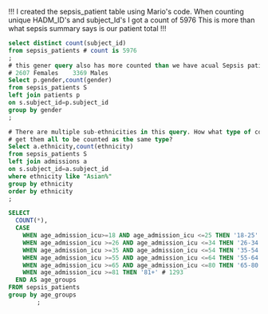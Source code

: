 !!! I created the sepsis_patient table using Mario's code. When counting unique HADM_ID's and subject_Id's I got a count of 5976 This is more than what sepsis summary says is our patient total !!!

````Sql
select distinct count(subject_id)
from sepsis_patients # count is 5976
;
# this gener query also has more counted than we have acual Sepsis patients. 
# 2607 Females    3369 Males
Select p.gender,count(gender)
from sepsis_patients S 
left join patients p
on s.subject_id=p.subject_id
group by gender
;

# There are multiple sub-ethnicities in this query. How what type of command to I do to
# get them all to be counted as the same type? 
Select a.ethnicity,count(ethnicity)
from sepsis_patients S 
left join admissions a
on s.subject_id=a.subject_id
where ethnicity like "Asian%"
group by ethnicity
order by ethnicity
;

SELECT
  COUNT(*),
  CASE
    WHEN age_admission_icu>=18 AND age_admission_icu <=25 THEN '18-25' # 67
    WHEN age_admission_icu >=26 AND age_admission_icu <=34 THEN '26-34' # 183
    WHEN age_admission_icu >=35 AND age_admission_icu <=54 THEN '35-54' # 1135
    WHEN age_admission_icu >=55 AND age_admission_icu <=64 THEN '55-64'# 1212
    WHEN age_admission_icu >=65 AND age_admission_icu <=80 THEN '65-80' # 2086
    WHEN age_admission_icu >=81 THEN '81+' # 1293
  END AS age_groups
FROM sepsis_patients
group by age_groups
        ;
